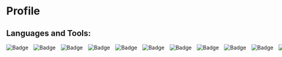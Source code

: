 # Profile

## Languages and Tools:

<div style="white-space: nowrap;">
  <img alt="Badge" style="margin-right: 10px;" src="https://img.shields.io/badge/python%20-%2314354C.svg?&style=for-the-badge&logo=python&logoColor=white"/>
  <img alt="Badge" style="margin-right: 10px;" src="https://img.shields.io/badge/jupyter_notebook%20-%23F37626.svg?&style=for-the-badge&logo=jupyter&logoColor=white"/>
  <img alt="Badge" style="margin-right: 10px;" src="https://img.shields.io/badge/node.js%20-%2343853D.svg?&style=for-the-badge&logo=node.js&logoColor=white"/>
  <img alt="Badge" style="margin-right: 10px;" src="https://img.shields.io/badge/javascript%20-%23323330.svg?&style=for-the-badge&logo=javascript&logoColor=%23F7DF1E"/>
  <img alt="Badge" style="margin-right: 10px;" src="https://img.shields.io/badge/dart-%230175C2.svg?&style=for-the-badge&logo=dart&logoColor=white"/>
  <img alt="Badge" style="margin-right: 10px;" src="https://img.shields.io/badge/flutter-%2302569B.svg?&style=for-the-badge&logo=flutter&logoColor=white"/>
  <img alt="Badge" style="margin-right: 10px;" src="https://img.shields.io/badge/c%2B%2B-%2300599C.svg?&style=for-the-badge&logo=c%2B%2B&logoColor=white"/>
  <img alt="Badge" style="margin-right: 10px;" src="https://img.shields.io/badge/pytorch-%23EE4C2C.svg?&style=for-the-badge&logo=pytorch&logoColor=white"/>
  <img alt="Badge" style="margin-right: 10px;" src="https://img.shields.io/badge/keras-%23D00000.svg?&style=for-the-badge&logo=keras&logoColor=white"/>
  <img alt="Badge" style="margin-right: 10px;" src="https://img.shields.io/badge/tensorflow-%23FF6F00.svg?&style=for-the-badge&logo=tensorflow&logoColor=white"/>
  <img alt="Badge" style="margin-right: 10px;" src="https://img.shields.io/badge/opencv%20-%23FFBB00.svg?&style=for-the-badge&logo=Canonical&logoColor=white"/>
  <img alt="Badge" style="margin-right: 10px;" src="https://img.shields.io/badge/flask%20-%23000.svg?&style=for-the-badge&logo=flask&logoColor=white"/>
  <img alt="Badge" style="margin-right: 10px;" src="https://img.shields.io/badge/shell_script%20-%23121011.svg?&style=for-the-badge&logo=gnu-bash&logoColor=white"/>
</div>

